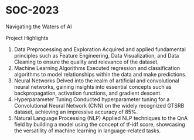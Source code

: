# SOC-2023

Navigating the Waters of AI

Project Highlights
1. Data Preprocessing and Exploration
Acquired and applied fundamental principles such as Feature Engineering, Data Visualization, and Data Cleaning to ensure the quality and relevance of the dataset.
2. Machine Learning Algorithms
Executed regression and classification algorithms to model relationships within the data and make predictions.
3. Neural Networks
Delved into the realm of artificial and convolutional neural networks, gaining insights into essential concepts such as backpropagation, activation functions, and gradient descent.
4. Hyperparameter Tuning
Conducted hyperparameter tuning for a Convolutional Neural Network (CNN) on the widely recognized GTSRB dataset, achieving an impressive accuracy of 85%.
5. Natural Language Processing (NLP)
Applied NLP techniques to the QnA field by building a model using the concept of tf-idf score, showcasing the versatility of machine learning in language-related tasks.
